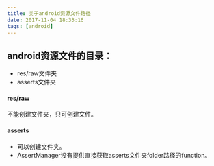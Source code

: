 ```yaml
---
title: 关于android资源文件路径
date: 2017-11-04 18:33:16
tags: [android]
---
```

## android资源文件的目录：    

* res/raw文件夹
* asserts文件夹

#### res/raw
不能创建文件夹，只可创建文件。

#### asserts
* 可以创建文件夹。
* AssertManager没有提供直接获取asserts文件夹folder路径的function。 

